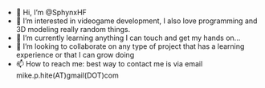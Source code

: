 - 👋 Hi, I’m @SphynxHF
- 👀 I’m interested in videogame development, I also love programming and 3D modeling really random things.
- 🌱 I’m currently learning anything I can touch and get my hands on...
- 💞️ I’m looking to collaborate on any type of project that has a learning experience or that I can grow doing
- 📫 How to reach me: best way to contact me is via email mike.p.hite(AT)gmail(DOT)com

<!---
SphynxHF/SphynxHF is a ✨ special ✨ repository because its `README.md` (this file) appears on your GitHub profile.
You can click the Preview link to take a look at your changes.
--->

